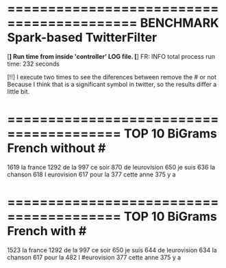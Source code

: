 ==========================================
	BENCHMARK Spark-based TwitterFilter
==========================================
[**] Run time from inside 'controller' LOG file.
	[**] FR:	INFO total process run time: 232 seconds




[!!] I execute two times to see the diferences between remove the # or not
	 Because I think that is a significant symbol in twitter, so the results differ a little bit.

========================================
	TOP 10 BiGrams French without #
========================================

1619 la france
1292 de la
997 ce soir
870 de leurovision
650 je suis
636 la chanson
618 l eurovision
617 pour la
377 cette anne
375 y a

========================================
	TOP 10 BiGrams French with #
========================================

1523 la france
1292 de la
997 ce soir
650 je suis
644 de leurovision
634 la chanson
617 pour la
482 l #eurovision
377 cette anne
375 y a